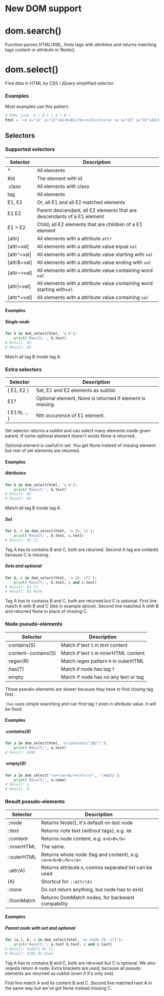 
New DOM support
===============

dom.search()
============

Function parses HTML/XML, finds tags with attribites
and returns matching tags content or attribute or Node().


dom.select()
============

Find data in HTML by CSS / jQuery simplified selector.


### Examples

Most examples use this pattern.

```python
# HTML like  A ( B C ) A ( B )
html = '<a x="11" y="12">A1<b>B1</b><c>C1</c></a> <a x="21" y="22">A2<b>B2</b></a>'
```


Selectors
---------

### Supported selectors

Selector     | Description
-------------|------------
\*           | All elements
\#id         | The element with id
.class       | All elements with class
tag          | All <tag> elements
E1, E2       | Or, all E1 and all E2 matched elements
E1 E2        | Parent descendant, all E2 elements that are descendants of a E1 element
E1 > E2      | Child, all E2 elements that are children of a E1 element
[attr]       | All elements with a attribute `attr`
[attr=val]   | All elements with a attribute value equal `val`
[attr^=val]  | All elements with a attribute value starting with `val`
[attr$=val]  | All elements with a attribute value ending with `val`
[attr~=val]  | All elements with a attribute value containing word `val`
[attr\|=val]  | All elements with a attribute value containing word starting with`val`
[attr*=val]  | All elements with a attribute value containing `val`

#### Examples

##### Single node

```python
for b in dom_select(html, 'a b'):
    print('Result:', b.text)
# Result: B1
# Result: B2
```

Match all tag B inside tag A.



### Extra selectors

Selector       | Description
---------------|------------
{ E1, E2 }     | Set, E1 and E2 elements as sublist.
E1?            | Optional element, None is returned if element is missing.
{ E1:N, ... }  | Nth occurence of E1 element.

Set selector returns a sublist and can select many elements inside given parent.
If some optional element doesn't exists None is returned.

Optional element is usefull in set. You get None insteed of missing element
but rest of set elements are returned.


#### Examples

##### Attributes

```python
for b in dom_select(html, 'a b'):
    print('Result:', b.text)
# Result: B1
# Result: B2
```

Match all tag B inside tag A.


##### Set

```python
for b, c in dom_select(html, 'a {b, c}'):
    print('Result:', b.text, c.text)
# Result: B1 C1
```

Tag A has to contains B and C, both are returned. Second A tag are omitedd because C is missing.


##### Sets and optional

```python
for b, c in dom_select(html, 'a {b, c?}'):
    print('Result:', b.text, c and c.text)
# Result: B1 C1
# Result: B2 None
```

Tag A has to contains B and C, both are returned but C is optional.
First line match A with B and C (like in example above).
Second line matched A with B and returned None in place of missing C.


### Node pseudo-elements

Selector              | Description
----------------------|------------
:contains(S)          | Match if text `S` in *text* content
:content-contains(S)  | Match if text `S` in innerHTML content
:regex(R)             | Match regex pattern `R` in outerHTML
:has(T)               | Match if node has tag `T`
:empty                | March if node has no any text or tag

Those pseudo-elements are slower because thay have to find closing tag first.

`:has` uses simple searching and can find tag `T` even in attribute value. It will be fixed.


#### Examples

##### :contains(S)

```python
for a in dom_select(html, 'a:contains("2B2")'):
    print('Result:', a.text)
# Result: A2B2
```

##### :empty(S)

```python
for a in dom_select('<a></a><b/><c>C</c>', ':empty'):
    print('Result:', a.name)
# Result: a
# Result: b
```


### Result pseudo-elements

Selector     | Description
-------------|------------
::node       | Returns Node(), it's default on last node
::text       | Returns note text (without tags), e.g. `AB`
::content    | Returns node content, e.g. `A<b>B</b>`
::innerHTML  | The same.
::outerHTML  | Returns whole node (tag and content), e.g. `<a>A<b>B</b></a>`
::attr(A)    | Returns attribute `A`, comma separated list can be used
(A)          | Shortcut for `::attr(A)`
::none       | Do not return anything, but node has to exist
::DomMatch   | Returns DomMatch nodes, for backward compability


#### Examples

##### Parent node with set and optional

```python
for (a,), b, c in dom_select(html, 'a::node {b, c?}'):
    print('Result:', a.text b.text, c and c.text)
# Result: A1B1C1 B1 C1
# Result: A2B2 B2 None
```

Tag A has to contains B and C, both are returned but C is optional. We also reqests return A node.
Extra brackets are used, because all pseudo elements are returned as sublist (even if it's only one).

First line match A and its content B and C.
Second line matched next A in the same way but we've got None instead missing C.



